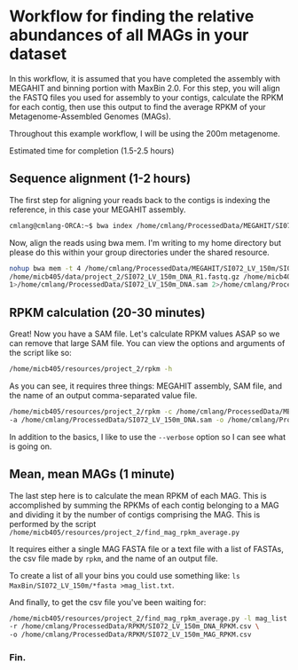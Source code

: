 # Workflow for finding the relative abundances of all MAGs in your dataset

In this workflow, it is assumed that you have completed the assembly with MEGAHIT and binning portion with MaxBin 2.0.
For this step, you will align the FASTQ files you used for assembly to your contigs, calculate the RPKM for each contig,
then use this output to find the average RPKM of your Metagenome-Assembled Genomes (MAGs).

Throughout this example workflow, I will be using the 200m metagenome.

Estimated time for completion (1.5-2.5 hours)

## Sequence alignment (1-2 hours)

The first step for aligning your reads back to the contigs is indexing the reference, in this case your MEGAHIT assembly.

```bash
cmlang@cmlang-ORCA:~$ bwa index /home/cmlang/ProcessedData/MEGAHIT/SI072_LV_150m/SI072_LV_150m.contigs.fa
```

Now, align the reads using bwa mem. I'm writing to my home directory but please do this within your group
 directories under the shared resource.

```bash
nohup bwa mem -t 4 /home/cmlang/ProcessedData/MEGAHIT/SI072_LV_150m/SI072_LV_150m.contigs.fa \
/home/micb405/data/project_2/SI072_LV_150m_DNA_R1.fastq.gz /home/micb405/data/project_2/SI072_LV_150m_DNA_R2.fastq.gz \
1>/home/cmlang/ProcessedData/SI072_LV_150m_DNA.sam 2>/home/cmlang/ProcessedData/SI072_LV_150m_DNA.bwa.stderr &
```

## RPKM calculation (20-30 minutes)

Great! Now you have a SAM file. Let's calculate RPKM values ASAP so we can remove that large SAM file.
You can view the options and arguments of the script like so:

```bash
/home/micb405/resources/project_2/rpkm -h
```

As you can see, it requires three things: MEGAHIT assembly, SAM file, and the name of an output comma-separated value file.

```bash
/home/micb405/resources/project_2/rpkm -c /home/cmlang/ProcessedData/MEGAHIT/SI072_LV_150m/SI072_LV_150m.contigs.fa \
-a /home/cmlang/ProcessedData/SI072_LV_150m_DNA.sam -o /home/cmlang/ProcessedData/RPKM/SI072_LV_150m_DNA_RPKM.csv
```

In addition to the basics, I like to use the `--verbose` option so I can see what is going on.

## Mean, mean MAGs (1 minute)

The last step here is to calculate the mean RPKM of each MAG. This is accomplished by summing the RPKMs of each contig
belonging to a MAG and dividing it by the number of contigs comprising the MAG. This is performed by the script
`/home/micb405/resources/project_2/find_mag_rpkm_average.py`

It requires either a single MAG FASTA file or a text file with a list of FASTAs, the csv file made by `rpkm`, and
the name of an output file.

To create a list of all your bins you could use something like: `ls MaxBin/SI072_LV_150m/*fasta >mag_list.txt`.

And finally, to get the csv file you've been waiting for:

```bash
/home/micb405/resources/project_2/find_mag_rpkm_average.py -l mag_list.txt \
-r /home/cmlang/ProcessedData/RPKM/SI072_LV_150m_DNA_RPKM.csv \
-o /home/cmlang/ProcessedData/RPKM/SI072_LV_150m_MAG_RPKM.csv
```

### Fin.